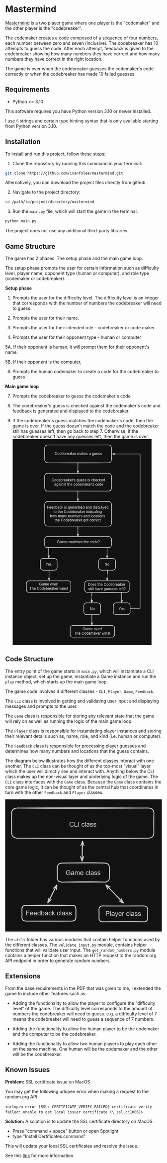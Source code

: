 # Mastermind

[Mastermind](<https://en.wikipedia.org/wiki/Mastermind_(board_game)>) is a two player game where one player is the "codemaker" and the other player is the "codebreaker".

The codemaker creates a code composed of a sequence of four numbers, each number between zero and seven (inclusive). The codebreaker has 10 attempts to guess the code. After each attempt, feedback is given to the codebreaker showing how many numbers they have correct and how many numbers they have correct in the right location.

The game is over when the codebreaker guesses the codemaker's code correctly or when the codebreaker has made 10 failed guesses.

## Requirements

- Python >= 3.10

This software requires you have Python version 3.10 or newer installed.

I use f-strings and certain type hinting syntax that is only available starting from Python version 3.10.

## Installation

To install and run this project, follow these steps:

1. Clone the repository by running this command in your terminal:

```bash
git clone https://github.com/ivanfslee/mastermind.git
```

Alternatively, you can download the project files directly from github.

2. Navigate to the project directory:

```bash
cd /path/to/project/directory/mastermind
```

3. Run the `main.py` file, which will start the game in the terminal.

```bash
python main.py
```

The project does not use any additional third-party libraries.

## Game Structure

The game has 2 phases. The setup phase and the main game loop.

The setup phase prompts the user for certain information such as difficulty level, player name, opponent type (human or computer), and role type (codemaker or codebreaker).

**Setup phase**

1. Prompts the user for the difficulty level. The difficulty level is an integer that corresponds with the number of numbers the codebreaker will need to guess.

2. Prompts the user for their name.

3. Prompts the user for their intended role - codebreaker or code maker

4. Prompts the user for their opponent type - human or computer

5A. If their opponent is human, it will prompt them for their opponent's name.

5B. If their opponent is the computer,

6. Prompts the human codemaker to create a code for the codebreaker to guess

**Main game loop**

7. Prompts the codebreaker to guess the codemaker's code

8. The codebreaker's guess is checked against the codemaker's code and feedback is generated and displayed to the codebreaker.

9. If the codebreaker's guess matches the codemaker's code, then the game is over. If the guess doesn't match the code and the codebreaker still has guesses left, then go back to step 7. Otherwise, if the codebreaker doesn't have any guesses left, then the game is over.
   ![Main game loop diagram](/assets/main_game_loop.png)

## Code Structure

The entry point of the game starts in `main.py`, which will instantiate a CLI instance object, set up the game, instantiate a Game instance and run the `play` method, which starts up the main game loop.

The game code involves 4 different classes - `CLI`, `Player`, `Game`, `Feedback`.

The `CLI` class is involved in getting and validating user input and displaying messages and prompts to the user.

The `Game` class is responsible for storing any relevant state that the game will rely on as well as running the logic of the main game loop.

The `Player` class is responsible for instantiating player instances and storing their relevant details such as, name, role, and kind (i.e. human or computer).

The `Feedback` class is responsible for processing player guesses and determines how many numbers and locations that the guess contains.

The diagram below illustrates how the different classes interact with one another. The `CLI` class can be thought of as the top-most "visual" layer which the user will directly see and interact with. Anything below the CLI class makes up the non-visual layer and underlying logic of the game. The `CLI` class interfaces with the `Game` class. Because the `Game` class contains the core game logic, it can be thought of as the central hub that coordinates in turn with the other `Feedback` and `Player` classes.

![Class structure diagram](/assets/class_structure.png)

The `utils` folder has various modules that contain helper functions used by the different classes. The `validate_input.py` module, contains helper functions that will validate user input. The `get_random_numbers.py` module contains a helper function that makes an HTTP request to the random.org API endpoint in order to generate random numbers.

## Extensions

From the base requirements in the PDF that was given to me, I extended the game to include other features such as:

- Adding the functionality to allow the player to configure the "difficulty level" of the game. The difficulty level corresponds to the amount of numbers the codebreaker will need to guess. e.g. a difficulty level of 7 means the codebreaker will need to guess a sequence of 7 numbers.

- Adding the functionality to allow the human player to be the codemaker and the computer to be the codebreaker.

- Adding the functionality to allow two human players to play each other on the same machine. One human will be the codemaker and the other will be the codebreaker.

## Known Issues

**Problem:**
SSL certificate issue on MacOS

You may get the following urlopen error when making a request to the random.org API

`<urlopen error [SSL: CERTIFICATE_VERIFY_FAILED] certificate verify failed: unable to get local issuer certificate (\_ssl.c:1006)>`

**Solution:**
A solution is to update the SSL certificate directory on MacOS.

- Press "command + space" button or open Spotlight
- type "Install Certificates.command"

This will update your local SSL certificates and resolve the issue.

See this [link](https://support.chainstack.com/hc/en-us/articles/9117198436249-Common-SSL-Issues-on-Python-and-How-to-Fix-it) for more information.
